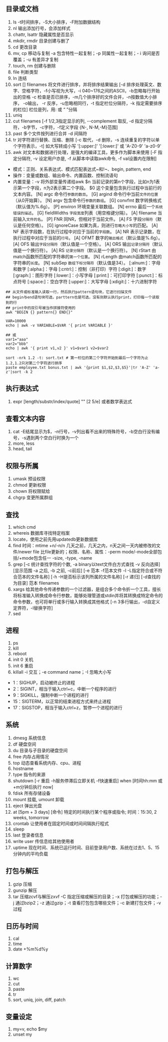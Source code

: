 ## 目录或文档

1. ls -t时间排序，-S大小排序，-F附加数据结构
2. nl 输出添加行号，会添加样式
3. chattr, lsattr 隐藏属性是否显示
4. mkdir, rmdir 目录创建与删了
5. cd 更改目录
6. mv, cp 移动与复制 -a 包含特性一起复制；-p 同属性一起复制；- i 询问是否覆盖；-u 有差异才复制
7. touch, rm 创建与删除
8. file 判断类型
9. ln 连结
10. sort [] filenames 将文件进行排序，并将排序结果输出 [-d 排序处理英文、数字、空格字符，-f小写视为大写，-i 040~176之间的ASCII，-b忽略每行开始出的空格 -c 检查是否已排序，-m几个排序好的文件合并，-n按数值大小排序， -o输出， -r 反序，-u忽略相同行，-t 指定栏位分隔符，-k 指定需要排序的栏位] 栏位是列，用: 或 “ ”分隔
11. uniq
12. cut filenames [-f 1/2,3指定显示的列, --complement 取反, -d 指定分隔符，-b字节，-c字符，-f定义字段 {N-, N-M,-M}范围]
13. past 多个文件按列进行合并 -d 间隔符
14. tr 对字符进行替换、压缩、删除 [-c 取代，-d 删除，-s 连续重复的字符以单个字符表示，-t] 如大写转成小写 '[:upper:]' '[:lower:]' 或 'A-Z0-9' 'a-z0-9'
15. awk 对文本和数据进行处理，是强大的编译工具，更多作为脚本来使用 [-F 指定分隔符, -v 设定用户亦是, -f 从脚本中读取awk命令, -f val设置内在限制]

  - 模式：正则、关系表达式、模式匹配表达式~和!~、begin, pattern, end
  - 操作：变量或数组、输出命令、内置函数、控制流语句
  - 内置变量：-v 将外部变量传递给awk
    $n 当前记录的第n个字段，比如n为1表示第一个字段，n为2表示第二个字段。
    $0 这个变量包含执行过程中当前行的文本内容。
    [N] argc 命令行`参数的数目`。
    [G] argind 命令行中当前`文件的位置`（从0开始算）。
    [N] argv 包含命令行`参数的数组`。
    [G] convfmt 数字转换格式（默认值为%.6g）。
    [P] environ 环境变量关联数组。
    [N] errno 最后一个`系统错误的描述`。
    [G] fieldWidths `字段宽度`列表（用空格键分隔）。
    [A] filename 当前输入`文件的名`。
    [P] FNR 同NR，但相对于当前文件。
    [A] FS 字段`分隔符`（默认是任何空格）。
    [G] ignoreCase 如果为真，则进行`忽略大小写`的匹配。
    [A] NF 表示字段数，在执行过程中对应于当前的`字段数`。
    [A] NR 表示记录数，在执行过程中对应于当前的`行号`。
    [A] OFMT 数字的`输出格式`（默认值是%.6g）。
    [A] OFS 输出`字段分隔符`（默认值是一个空格）。
    [A] ORS 输出`记录分隔符`（默认值是一个换行符）。
    [A] RS `记录分隔符`（默认是一个换行符）。
    [N] rStart 由match函数所匹配的字符串的`第一个位置`。
    [N] rLength 由match函数所匹配的字符串的`长度`。
    [N] subSep `数组下标分隔符`（默认值是34）。
    [:alnum:]：字母和数字
    [:alpha:]：字母
    [:cntrl:]：控制（非打印）字符
    [:digit:]：数字
    [:graph:]：图形字符
    [:lower:]：小写字母
    [:print:]：可打印字符
    [:punct:]：标点符号
    [:space:]：空白字符
    [:upper:]：大写字母
    [:xdigit:]：十六进制字符

```shell
## 从文件或标准输入读取一行，然后执行pattern语句块，它逐行扫描文件
## begin与end语句块可选，parttern也是可选，没有则默认执行print，打印每一个读取到的行
## print中的双引号被当作拼接符使用的
awk "BEGIN {} pattern{} END{}"

VAR=10000
echo | awk -v VARIABLE=$VAR '{ print VARIABLE }'

## 或
var1="aaa"
var2="bbb"
echo | awk '{ print v1,v2 }' v1=$var1 v2=$var2

sort -nrk 1.2 -t: sort.txt # 第一栏位的第二个字符开始到最后一个字符为止 1.2,1.2只对第二个字符进行排序
paste employee.txt bonus.txt | awk '{print $1,$2,$3,$5}'|tr 'A-Z' 'a-z'|sort -k 2
```

## 执行表达式

1. expr [length/substr/index/quote] "" [2 5/e] 或者数学表达式

## 查看文本内容

1. cat -E结尾显示为$，-n行号，-v列出看不出来的特殊符号，-b空白行没有编号，-s遇到两个空白行时换为一个
2. more, less
3. head, tail

## 权限与所属

1. umask 预设权限
2. chmod 更新权限
3. chown 将权限赋给
4. chgrp 变更所属群组

## 查找

1. which cmd
2. whereis 数据库寻找特定档案
3. locate，使用之前先用updatedb更新数据库
4. find 时间：mtime +n/-n/n 几天之前，几天之内，n天之间一天内被修改的文件/newer file 比file更新的；权限、名称、属性：-perm mode/-mode全部包括/+mode包含任一 -size, -type, -name
5. grep [-c 统计查找字符的个数, -a binary以text文件白方式查找 -v 反向选择] [显示范围 -a 之后, -b 之前, -c前后] [-e 范本 -f范本文件 -l -L指定符合或不符合范本的文件名称] [-h -H是否标示该列所属的文件名称] [-r 递归] [-d查找的为目录] 范本 filenames
6. xargs 给其他命令传递参数的一个过滤器，是组合多个命令折一个工具，擅长将标准输入转换成命令行参数，能够处理管道或stdin并将其转换成特定命令的命令参数，也可将单行或多行输入转换成其他格式 [-n 3多行输出，-d自定义定界符，-I替换字符]
7. sed

## 进程

1. ps
2. kill
3. reboot
4. init 0 关机
5. init 6 重启
6. killall -i 交互；-e command name；-I 忽略大小写


- 1：SIGHUP，启动被终止的进程
- 2：SIGINT，相当于输入ctrl+c，中断一个程序的进行
- 9：SIGKILL，强制中断一个进程的进行
- 15：SIGTERM，以正常的结束进程方式来终止进程
- 17：SIGSTOP，相当于输入ctrl+z，暂停一个进程的进行

## 系统

1. dmesg 系统信息
2. df 硬盘空间
3. du 目录与子目录的硬盘空间
4. free 内存占用情况
5. top 动态查看系统内存、cpu、进程
6. hostname
7. type 指令的来源
8. shutdown [-r 重启 -h服务停滞后立即关机 -f快速重启] when [时间hh:mm 或 +m分钟后执行 now]
9. fdisk 所有存储设备
10. mount 挂载, umount 卸载
11. eject 弹出光盘
12. at [5pm + 3 days] [命令] 特定的时间执行某个程序或指令; 时间：15:30, 2 weeks, tomorrow
13. crontab 让使用者在固定时间或时间间隔执行程式
14. sleep
15. last 登录者信息
16. write user 传信息给其他使用者
17. uptime 现在时间、系统已运行时间、目前登录用户数、系统在过去1、5、15分钟内的平均负载

## 打包与解压

1. gzip 压缩
2. gunzip 解压
3. tar 压缩zcvf与解压zxvf -C 指定压缩或解压的目录；-x 打包或解压的功能；-j 通过bzip2；-z 通过gzip；-t 查看打包包含哪些文件；-c 新建打包文件；-v 过程


## 日历与时间

1. cal
2. time
3. date +%m%d%y

## 计算数字

1. wc
2. cut
3. paste
4. tr
5. sort, uniq, join, diff, patch

## 变量设定

1. my=v, echo $my
2. unset my
